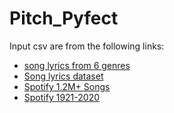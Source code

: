 # Pitch_Pyfect
Input csv are from the following links:

- [song lyrics from 6 genres](https://www.kaggle.com/neisse/scrapped-lyrics-from-6-genres)  <br>
- [Song lyrics dataset](https://www.kaggle.com/deepshah16/song-lyrics-dataset)  <br>
- [Spotify 1.2M+ Songs](https://www.kaggle.com/rodolfofigueroa/spotify-12m-songs)  <br>
- [Spotify 1921-2020](https://www.kaggle.com/yamaerenay/spotify-dataset-19212020-160k-tracks)  <br>

	
